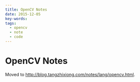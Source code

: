 ```yaml
---
title: OpenCV Notes
date: 2015-12-05
key-words:
tags:
  - opencv
  - note
  - code
---
```


OpenCV Notes
============

Moved to <http://blog.tangzhixiong.com/notes/lang/opencv.html>.
